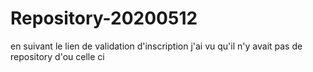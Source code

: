 # Repository-20200512
en suivant le lien de validation d'inscription j'ai vu qu'il n'y avait pas de repository d'ou celle ci
